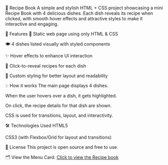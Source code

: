 🍲 Recipe Book
A simple and stylish HTML + CSS project showcasing a mini Recipe Book with 4 delicious dishes. Each dish reveals its recipe when clicked, with smooth hover effects and attractive styles to make it interactive and engaging.

📌 Features
📄 Static web page using only HTML & CSS

🍽️ 4 dishes listed visually with styled components

✨ Hover effects to enhance UI interaction

📖 Click-to-reveal recipes for each dish

🎨 Custom styling for better layout and readability

💡 How it works
The main page displays 4 dishes.

When the user hovers over a dish, it gets highlighted.

On click, the recipe details for that dish are shown.

CSS is used for transitions, layout, and interactivity.

🛠️ Technologies Used
HTML5

CSS3 (with Flexbox/Grid for layout and transitions)

📃 License
This project is open source and free to use.

🗂️ View the Menu Card:
[Click to view the Recipe book](./project2.html)

